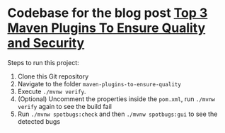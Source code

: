 # Codebase for the blog post [Top 3 Maven Plugins To Ensure Quality and Security](https://rieckpil.de/top-3-maven-plugins-to-ensure-quality-and-security-for-your-project/)

Steps to run this project:

1. Clone this Git repository
2. Navigate to the folder `maven-plugins-to-ensure-quality`
3. Execute `./mvnw verify`.
4. (Optional) Uncomment the properties inside the `pom.xml`, run `./mvnw verify` again to see the build fail
5. Run `./mvnw spotbugs:check` and then `./mvnw spotbugs:gui` to see the detected bugs
